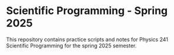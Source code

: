 # Scientific Programming - Spring 2025

This repository contains practice scripts and notes for Physics 241 Scientific Programming for the spring 2025 semester.

